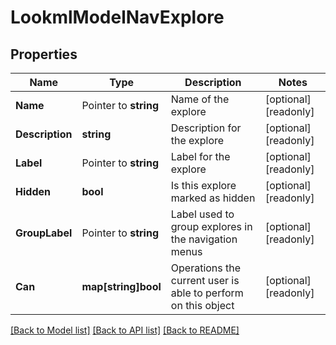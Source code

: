 # LookmlModelNavExplore

## Properties

Name | Type | Description | Notes
------------ | ------------- | ------------- | -------------
**Name** | Pointer to **string** | Name of the explore | [optional] [readonly] 
**Description** | **string** | Description for the explore | [optional] [readonly] 
**Label** | Pointer to **string** | Label for the explore | [optional] [readonly] 
**Hidden** | **bool** | Is this explore marked as hidden | [optional] [readonly] 
**GroupLabel** | Pointer to **string** | Label used to group explores in the navigation menus | [optional] [readonly] 
**Can** | **map[string]bool** | Operations the current user is able to perform on this object | [optional] [readonly] 

[[Back to Model list]](../README.md#documentation-for-models) [[Back to API list]](../README.md#documentation-for-api-endpoints) [[Back to README]](../README.md)


